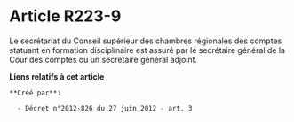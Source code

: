 # Article R223-9

Le secrétariat du Conseil supérieur des chambres régionales des comptes statuant en formation disciplinaire est assuré par le
secrétaire général de la Cour des comptes ou un secrétaire général adjoint.

**Liens relatifs à cet article**

	**Créé par**:

	  - Décret n°2012-826 du 27 juin 2012 - art. 3
